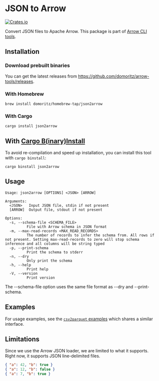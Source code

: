 # JSON to Arrow

[![Crates.io](https://img.shields.io/crates/v/json2arrow.svg)](https://crates.io/crates/json2arrow)

Convert JSON files to Apache Arrow. This package is part of [Arrow CLI tools](https://github.com/domoritz/arrow-tools).

## Installation

### Download prebuilt binaries

You can get the latest releases from https://github.com/domoritz/arrow-tools/releases.

### With Homebrew

```
brew install domoritz/homebrew-tap/json2arrow
```

### With Cargo

```
cargo install json2arrow
```

## With [Cargo B(inary)Install](https://github.com/cargo-bins/cargo-binstall)

To avoid re-compilation and speed up installation, you can install this tool with `cargo binstall`:

```
cargo binstall json2arrow
```

## Usage

```
Usage: json2arrow [OPTIONS] <JSON> [ARROW]

Arguments:
  <JSON>   Input JSON file, stdin if not present
  [ARROW]  Output file, stdout if not present

Options:
  -s, --schema-file <SCHEMA_FILE>
          File with Arrow schema in JSON format
  -m, --max-read-records <MAX_READ_RECORDS>
          The number of records to infer the schema from. All rows if not present. Setting max-read-records to zero will stop schema inference and all columns will be string typed
  -p, --print-schema
          Print the schema to stderr
  -n, --dry
          Only print the schema
  -h, --help
          Print help
  -V, --version
          Print version
```

The --schema-file option uses the same file format as --dry and --print-schema.

## Examples

For usage examples, see the [`csv2parquet` examples](https://github.com/domoritz/arrow-tools/tree/main/crates/csv2parquet#examples) which shares a similar interface.

## Limitations

Since we use the Arrow JSON loader, we are limited to what it supports. Right now, it supports JSON line-delimited files.

```json
{ "a": 42, "b": true }
{ "a": 12, "b": false }
{ "a": 7, "b": true }
```
